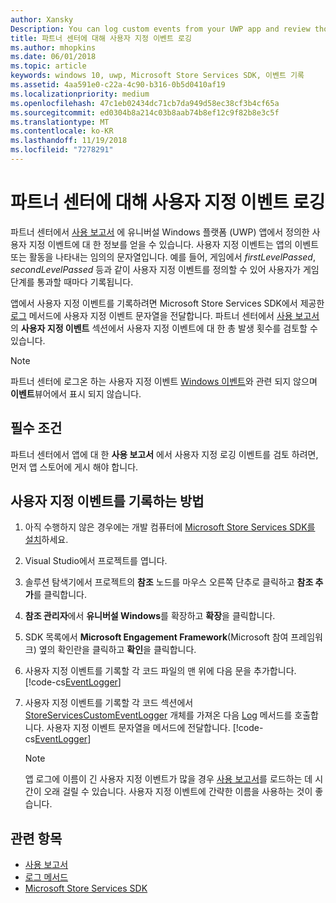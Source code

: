```yaml
---
author: Xansky
Description: You can log custom events from your UWP app and review those events in the Usage report in Partner Center.
title: 파트너 센터에 대해 사용자 지정 이벤트 로깅
ms.author: mhopkins
ms.date: 06/01/2018
ms.topic: article
keywords: windows 10, uwp, Microsoft Store Services SDK, 이벤트 기록
ms.assetid: 4aa591e0-c22a-4c90-b316-0b5d0410af19
ms.localizationpriority: medium
ms.openlocfilehash: 47c1eb02434dc71cb7da949d58ec38cf3b4cf65a
ms.sourcegitcommit: ed0304b8a214c03b8aab74b8ef12c9f82b8e3c5f
ms.translationtype: MT
ms.contentlocale: ko-KR
ms.lasthandoff: 11/19/2018
ms.locfileid: "7278291"
---
```

# <a name="log-custom-events-for-partner-center"></a>파트너 센터에 대해 사용자 지정 이벤트 로깅

파트너 센터에서 [사용 보고서](https://msdn.microsoft.com/windows/uwp/publish/usage-report) 에 유니버설 Windows 플랫폼 (UWP) 앱에서 정의한 사용자 지정 이벤트에 대 한 정보를 얻을 수 있습니다. 사용자 지정 이벤트는 앱의 이벤트 또는 활동을 나타내는 임의의 문자열입니다. 예를 들어, 게임에서 *firstLevelPassed*, *secondLevelPassed* 등과 같이 사용자 지정 이벤트를 정의할 수 있어 사용자가 게임 단계를 통과할 때마다 기록됩니다.

앱에서 사용자 지정 이벤트를 기록하려면 Microsoft Store Services SDK에서 제공한 [로그](https://docs.microsoft.com/uwp/api/microsoft.services.store.engagement.storeservicescustomeventlogger.log) 메서드에 사용자 지정 이벤트 문자열을 전달합니다. 파트너 센터에서 [사용 보고서](https://msdn.microsoft.com/windows/uwp/publish/usage-report) 의 **사용자 지정 이벤트** 섹션에서 사용자 지정 이벤트에 대 한 총 발생 횟수를 검토할 수 있습니다.

> [!NOTE]
> 파트너 센터에 로그온 하는 사용자 지정 이벤트 [Windows 이벤트](https://msdn.microsoft.com/library/windows/desktop/aa964766.aspx)와 관련 되지 않으며 **이벤트**뷰어에서 표시 되지 않습니다.

## <a name="prerequisites"></a>필수 조건

파트너 센터에서 앱에 대 한 **사용 보고서** 에서 사용자 지정 로깅 이벤트를 검토 하려면, 먼저 앱 스토어에 게시 해야 합니다.

## <a name="how-to-log-custom-events"></a>사용자 지정 이벤트를 기록하는 방법

1. 아직 수행하지 않은 경우에는 개발 컴퓨터에 [Microsoft Store Services SDK를 설치](microsoft-store-services-sdk.md#install-the-sdk)하세요.

2. Visual Studio에서 프로젝트를 엽니다.

3. 솔루션 탐색기에서 프로젝트의 **참조** 노드를 마우스 오른쪽 단추로 클릭하고 **참조 추가**를 클릭합니다.

4. **참조 관리자**에서 **유니버설 Windows**를 확장하고 **확장**을 클릭합니다.

5. SDK 목록에서 **Microsoft Engagement Framework**(Microsoft 참여 프레임워크) 옆의 확인란을 클릭하고 **확인**을 클릭합니다.

6. 사용자 지정 이벤트를 기록할 각 코드 파일의 맨 위에 다음 문을 추가합니다.
    [!code-cs[EventLogger](./code/StoreSDKSamples/cs/LogEvents.cs#EngagementNamespace)]

7. 사용자 지정 이벤트를 기록할 각 코드 섹션에서 [StoreServicesCustomEventLogger](https://docs.microsoft.com/uwp/api/microsoft.services.store.engagement.storeservicescustomeventlogger.log) 개체를 가져온 다음 [Log](https://docs.microsoft.com/uwp/api/microsoft.services.store.engagement.storeservicescustomeventlogger.log) 메서드를 호출합니다. 사용자 지정 이벤트 문자열을 메서드에 전달합니다.
    [!code-cs[EventLogger](./code/StoreSDKSamples/cs/LogEvents.cs#Log)]

    > [!NOTE]
    > 앱 로그에 이름이 긴 사용자 지정 이벤트가 많을 경우 [사용 보고서](https://msdn.microsoft.com/windows/uwp/publish/usage-report)를 로드하는 데 시간이 오래 걸릴 수 있습니다. 사용자 지정 이벤트에 간략한 이름을 사용하는 것이 좋습니다. 

## <a name="related-topics"></a>관련 항목

* [사용 보고서](https://msdn.microsoft.com/windows/uwp/publish/usage-report)
* [로그 메서드](https://docs.microsoft.com/uwp/api/microsoft.services.store.engagement.storeservicescustomeventlogger.log)
* [Microsoft Store Services SDK](https://msdn.microsoft.com/windows/uwp/monetize/microsoft-store-services-sdk)
